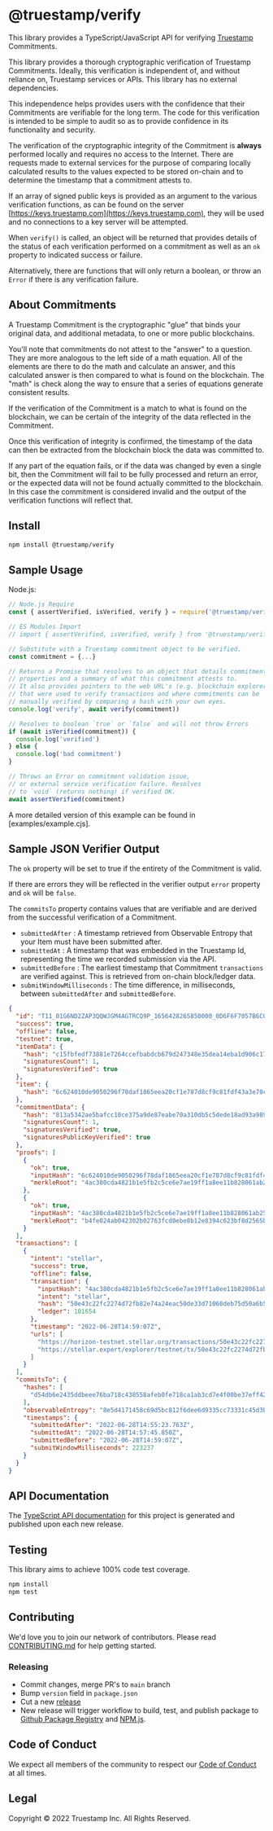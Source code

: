 # @truestamp/verify

This library provides a TypeScript/JavaScript API for verifying [Truestamp](https://www.truestamp.com) Commitments.

This library provides a thorough cryptographic verification of Truestamp Commitments. Ideally, this verification is independent of, and without reliance on,
Truestamp services or APIs. This library has no external dependencies.

This independence helps provides users with the confidence that their Commitments are verifiable for the long term. The code for this verification is intended
to be simple to audit so as to provide confidence in its functionality and security.

The verification of the cryptographic integrity of the Commitment is **always** performed locally and requires no access to the Internet. There are requests
made to external services for the purpose of comparing locally calculated results to the values expected to be stored on-chain and to determine the timestamp
that a commitment attests to.

If an array of signed public keys is provided as an argument to the various verification functions, as can be found on the server
[https://keys.truestamp.com](https://keys.truestamp.com), they will be used and no connections to a key server will be attempted.

When `verify()` is called, an object will be returned that provides details of the status of each verification performed on a commitment as well as an `ok`
property to indicated success or failure.

Alternatively, there are functions that will only return a boolean, or throw an `Error` if there is any verification failure.

## About Commitments

A Truestamp Commitment is the cryptographic "glue" that binds your original data, and additional metadata, to one or more public blockchains.

You'll note that commitments do not attest to the "answer" to a question. They are more analogous to the left side of a math equation. All of the elements are
there to do the math and calculate an answer, and this calculated answer is then compared to what is found on the blockchain. The "math" is check along the way
to ensure that a series of equations generate consistent results.

If the verification of the Commitment is a match to what is found on the blockchain, we can be certain of the integrity of the data reflected in the Commitment.

Once this verification of integrity is confirmed, the timestamp of the data can then be extracted from the blockchain block the data was committed to.

If any part of the equation fails, or if the data was changed by even a single bit, then the Commitment will fail to be fully processed and return an error, or
the expected data will not be found actually committed to the blockchain. In this case the commitment is considered invalid and the output of the verification
functions will reflect that.

## Install

```sh
npm install @truestamp/verify
```

## Sample Usage

Node.js:

```javascript
// Node.js Require
const { assertVerified, isVerified, verify } = require('@truestamp/verify')

// ES Modules Import
// import { assertVerified, isVerified, verify } from '@truestamp/verify';

// Substitute with a Truestamp commitment object to be verified.
const commitment = {...}

// Returns a Promise that resolves to an object that details commitment
// properties and a summary of what this commitment attests to.
// It also provides pointers to the web URL's (e.g. blockchain explorer API)
// that were used to verify transactions and where commitments can be
// manually verified by comparing a hash with your own eyes.
console.log('verify', await verify(commitment))

// Resolves to boolean `true` or `false` and will not throw Errors
if (await isVerified(commitment)) {
  console.log('verified')
} else {
  console.log('bad commitment')
}

// Throws an Error on commitment validation issue,
// or external service verification failure. Resolves
// to `void` (returns nothing) if verified OK.
await assertVerified(commitment)
```

A more detailed version of this example can be found in [examples/example.cjs].

## Sample JSON Verifier Output

The `ok` property will be set to true if the entirety of the Commitment is valid.

If there are errors they will be reflected in the verifier output `error` property and `ok` will be `false`.

The `commitsTo` property contains values that are verifiable and are derived from
the successful verification of a Commitment.

- `submittedAfter` : A timestamp retrieved from Observable Entropy that your Item must have been submitted after.
- `submittedAt` : A timestamp that was embedded in the Truestamp Id, representing the time we recorded submission via the API.
- `submittedBefore` : The earliest timestamp that Commitment `transactions` are verified against. This is retrieved from on-chain block/ledger data.
- `submitWindowMilliseconds` : The time difference, in milliseconds, between `submittedAfter` and `submittedBefore`.

```json
{
  "id": "T11_01G6ND2ZAP3QQWJGM4AGTRCQ9P_1656428265850000_0D6F6F7057B6C0AEF63D043A5AB0FF79",
  "success": true,
  "offline": false,
  "testnet": true,
  "itemData": {
    "hash": "c15fbfedf73881e7264ccefbabdcb679d247348e35dea14eba1d906c174c3e8e",
    "signaturesCount": 1,
    "signaturesVerified": true
  },
  "item": {
    "hash": "6c624010de9050296f78daf1865eea20cf1e787d8cf9c81fdf43a3e70ce2ae20"
  },
  "commitmentData": {
    "hash": "813a5342ae5bafcc10ce375a9de87eabe70a310db5c5dede18ad93a98984c256",
    "signaturesCount": 1,
    "signaturesVerified": true,
    "signaturesPublicKeyVerified": true
  },
  "proofs": [
    {
      "ok": true,
      "inputHash": "6c624010de9050296f78daf1865eea20cf1e787d8cf9c81fdf43a3e70ce2ae20",
      "merkleRoot": "4ac380cda4821b1e5fb2c5ce6e7ae19ff1a8ee11b828061ab25ddc49e1ef24f5"
    },
    {
      "ok": true,
      "inputHash": "4ac380cda4821b1e5fb2c5ce6e7ae19ff1a8ee11b828061ab25ddc49e1ef24f5",
      "merkleRoot": "b4fe024ab042302b02763fcd0ebe8b12e8394c623bf8d2565b931c0e44d21f26"
    }
  ],
  "transactions": [
    {
      "intent": "stellar",
      "success": true,
      "offline": false,
      "transaction": {
        "inputHash": "4ac380cda4821b1e5fb2c5ce6e7ae19ff1a8ee11b828061ab25ddc49e1ef24f5",
        "intent": "stellar",
        "hash": "50e43c22fc2274d72fb82e74a24eac50de33d71060deb75d50a6b56ab6c258db",
        "ledger": 101654
      },
      "timestamp": "2022-06-28T14:59:07Z",
      "urls": [
        "https://horizon-testnet.stellar.org/transactions/50e43c22fc2274d72fb82e74a24eac50de33d71060deb75d50a6b56ab6c258db",
        "https://stellar.expert/explorer/testnet/tx/50e43c22fc2274d72fb82e74a24eac50de33d71060deb75d50a6b56ab6c258db"
      ]
    }
  ],
  "commitsTo": {
    "hashes": [
      "d54db6e2435ddbeee76ba718c438558afeb0fe718ca1ab3cd7e4f00be37eff42"
    ],
    "observableEntropy": "8e5d4171458c69d5bc812f6dee6d9335cc73331c45d3b5fb7bb33e0912af5003",
    "timestamps": {
      "submittedAfter": "2022-06-28T14:55:23.763Z",
      "submittedAt": "2022-06-28T14:57:45.850Z",
      "submittedBefore": "2022-06-28T14:59:07Z",
      "submitWindowMilliseconds": 223237
    }
  }
}
```

## API Documentation

The [TypeScript API documentation](https://truestamp.github.io/truestamp-verify/) for this project is generated and published upon each new release.

## Testing

This library aims to achieve 100% code test coverage.

```sh
npm install
npm test
```

## Contributing

We'd love you to join our network of contributors. Please read [CONTRIBUTING.md](CONTRIBUTING.md) for help getting started.

### Releasing

- Commit changes, merge PR's to `main` branch
- Bump `version` field in `package.json`
- Cut a new [release](https://github.com/truestamp/truestamp-verify/releases)
- New release will trigger workflow to build, test, and publish package to [Github Package Registry](https://github.com/truestamp/truestamp-verify/packages) and
  [NPM.js](https://www.npmjs.com/package/@truestamp/verify).

## Code of Conduct

We expect all members of the community to respect our [Code of Conduct](CODE_OF_CONDUCT.md) at all times.

## Legal

Copyright © 2022 Truestamp Inc. All Rights Reserved.
